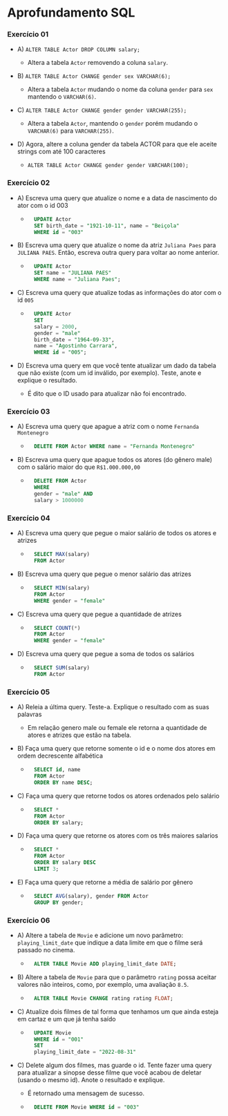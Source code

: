 # Aprofundamento SQL

### Exercício 01

- A) `ALTER TABLE Actor DROP COLUMN salary;`

  - Altera a tabela `Actor` removendo a coluna `salary`.

- B) `ALTER TABLE Actor CHANGE gender sex VARCHAR(6);`

  - Altera a tabela `Actor` mudando o nome da coluna `gender` para `sex` mantendo o `VARCHAR(6)`.

- C) `ALTER TABLE Actor CHANGE gender gender VARCHAR(255);`

  - Altera a tabela `Actor`, mantendo o `gender` porém mudando o `VARCHAR(6)` para `VARCHAR(255)`.

- D) Agora, altere a coluna gender da tabela ACTOR para que ele aceite strings com até 100 caracteres
  - `ALTER TABLE Actor CHANGE gender gender VARCHAR(100);`

### Exercício 02

- A) Escreva uma query que atualize o nome e a data de nascimento do ator com o id 003

  - ```sql
      UPDATE Actor
      SET birth_date = "1921-10-11", name = "Beiçola"
      WHERE id = "003"
    ```

- B) Escreva uma query que atualize o nome da atriz `Juliana Paes` para `JULIANA PAES`. Então, escreva outra query para voltar ao nome anterior.

  - ```sql
      UPDATE Actor
      SET name = "JULIANA PAES"
      WHERE name = "Juliana Paes";
    ```

- C) Escreva uma query que atualize todas as informações do ator com o id `005`

  - ```sql
      UPDATE Actor
      SET
      salary = 2000,
      gender = "male"
      birth_date = "1964-09-33",
      name = "Agostinho Carrara",
      WHERE id = "005";
    ```

- D) Escreva uma query em que você tente atualizar um dado da tabela que não existe (com um id inválido, por exemplo). Teste, anote e explique o resultado.
  - É dito que o ID usado para atualizar não foi encontrado.

### Exercício 03

- A) Escreva uma query que apague a atriz com o nome `Fernanda Montenegro`

  - ```sql
      DELETE FROM Actor WHERE name = "Fernanda Montenegro"
    ```

- B) Escreva uma query que apague todos os atores (do gênero male) com o salário maior do que `R$1.000.000,00`
  - ```sql
      DELETE FROM Actor
      WHERE
      gender = "male" AND
      salary > 1000000
    ```

### Exercício 04

- A) Escreva uma query que pegue o maior salário de todos os atores e atrizes

  - ```sql
      SELECT MAX(salary)
      FROM Actor
    ```

- B) Escreva uma query que pegue o menor salário das atrizes

  - ```sql
      SELECT MIN(salary)
      FROM Actor
      WHERE gender = "female"
    ```

- C) Escreva uma query que pegue a quantidade de atrizes

  - ```sql
      SELECT COUNT(*)
      FROM Actor
      WHERE gender = "female"
    ```

- D) Escreva uma query que pegue a soma de todos os salários
  - ```sql
      SELECT SUM(salary)
      FROM Actor
    ```

### Exercício 05

- A) Releia a última query. Teste-a. Explique o resultado com as suas palavras

  - Em relação genero male ou female ele retorna a quantidade de atores e atrizes que estão na tabela.

- B) Faça uma query que retorne somente o id e o nome dos atores em ordem decrescente alfabética

  - ```sql
      SELECT id, name
      FROM Actor
      ORDER BY name DESC;
    ```

- C) Faça uma query que retorne todos os atores ordenados pelo salário

  - ```sql
      SELECT *
      FROM Actor
      ORDER BY salary;
    ```

- D) Faça uma query que retorne os atores com os três maiores salarios

  - ```sql
      SELECT *
      FROM Actor
      ORDER BY salary DESC
      LIMIT 3;
    ```

- E) Faça uma query que retorne a média de salário por gênero

  - ```sql
      SELECT AVG(salary), gender FROM Actor
      GROUP BY gender;
    ```

### Exercício 06

- A) Altere a tabela de `Movie` e adicione um novo parâmetro: `playing_limit_date` que indique a data limite em que o filme será passado no cinema.

  - ```sql
      ALTER TABLE Movie ADD playing_limit_date DATE;
    ```

- B) Altere a tabela de `Movie` para que o parâmetro `rating` possa aceitar valores não inteiros, como, por exemplo, uma avaliação `8.5`.

  - ```sql
      ALTER TABLE Movie CHANGE rating rating FLOAT;
    ```

- C) Atualize dois filmes de tal forma que tenhamos um que ainda esteja em cartaz e um que já tenha saído

  - ```sql
      UPDATE Movie
      WHERE id = "001"
      SET
      playing_limit_date = "2022-08-31"
    ```

- C) Delete algum dos filmes, mas guarde o id. Tente fazer uma query para atualizar a sinopse desse filme que você acabou de deletar (usando o mesmo id). Anote o resultado e explique.

  - É retornado uma mensagem de sucesso.

  - ```sql
      DELETE FROM Movie WHERE id = "003"
    ```
